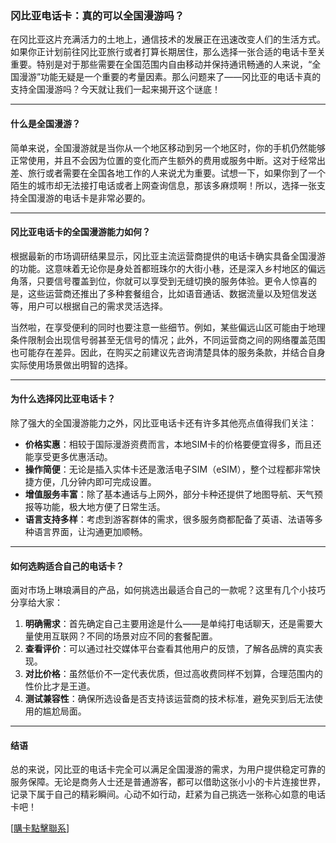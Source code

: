 ### 冈比亚电话卡：真的可以全国漫游吗？

在冈比亚这片充满活力的土地上，通信技术的发展正在迅速改变人们的生活方式。如果你正计划前往冈比亚旅行或者打算长期居住，那么选择一张合适的电话卡至关重要。特别是对于那些需要在全国范围内自由移动并保持通讯畅通的人来说，“全国漫游”功能无疑是一个重要的考量因素。那么问题来了——冈比亚的电话卡真的支持全国漫游吗？今天就让我们一起来揭开这个谜底！

---

#### **什么是全国漫游？**
简单来说，全国漫游就是当你从一个地区移动到另一个地区时，你的手机仍然能够正常使用，并且不会因为位置的变化而产生额外的费用或服务中断。这对于经常出差、旅行或者需要在全国各地工作的人来说尤为重要。试想一下，如果你到了一个陌生的城市却无法接打电话或者上网查询信息，那该多麻烦啊！所以，选择一张支持全国漫游的电话卡是非常必要的。

---

#### **冈比亚电话卡的全国漫游能力如何？**
根据最新的市场调研结果显示，冈比亚主流运营商提供的电话卡确实具备全国漫游的功能。这意味着无论你是身处首都班珠尔的大街小巷，还是深入乡村地区的偏远角落，只要信号覆盖到位，你就可以享受到无缝切换的服务体验。更令人惊喜的是，这些运营商还推出了多种套餐组合，比如语音通话、数据流量以及短信发送等，用户可以根据自己的需求灵活选择。

当然啦，在享受便利的同时也要注意一些细节。例如，某些偏远山区可能由于地理条件限制会出现信号弱甚至无信号的情况；此外，不同运营商之间的网络覆盖范围也可能存在差异。因此，在购买之前建议先咨询清楚具体的服务条款，并结合自身实际使用场景做出明智的选择。

---

#### **为什么选择冈比亚电话卡？**
除了强大的全国漫游能力之外，冈比亚电话卡还有许多其他亮点值得我们关注：

- **价格实惠**：相较于国际漫游资费而言，本地SIM卡的价格要便宜得多，而且还能享受更多优惠活动。
- **操作简便**：无论是插入实体卡还是激活电子SIM（eSIM），整个过程都非常快捷方便，几分钟内即可完成设置。
- **增值服务丰富**：除了基本通话与上网外，部分卡种还提供了地图导航、天气预报等功能，极大地方便了日常生活。
- **语言支持多样**：考虑到游客群体的需求，很多服务商都配备了英语、法语等多种语言界面，让沟通更加顺畅。

---

#### **如何选购适合自己的电话卡？**
面对市场上琳琅满目的产品，如何挑选出最适合自己的一款呢？这里有几个小技巧分享给大家：

1. **明确需求**：首先确定自己主要用途是什么——是单纯打电话聊天，还是需要大量使用互联网？不同的场景对应不同的套餐配置。
2. **查看评价**：可以通过社交媒体平台查看其他用户的反馈，了解各品牌的真实表现。
3. **对比价格**：虽然低价不一定代表优质，但过高收费同样不划算，合理范围内的性价比才是王道。
4. **测试兼容性**：确保所选设备是否支持该运营商的技术标准，避免买到后无法使用的尴尬局面。

---

#### **结语**
总的来说，冈比亚的电话卡完全可以满足全国漫游的需求，为用户提供稳定可靠的服务保障。无论是商务人士还是普通游客，都可以借助这张小小的卡片连接世界，记录下属于自己的精彩瞬间。心动不如行动，赶紧为自己挑选一张称心如意的电话卡吧！

[[購卡點擊聯系](https://t.me/s/esim1088)]